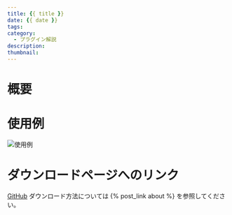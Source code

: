 ```yaml
---
title: {{ title }}
date: {{ date }}
tags:
category:
  - プラグイン解説
description: 
thumbnail: 
---
```


# 概要

# 使用例

![使用例](.png "使用例")

# ダウンロードページへのリンク

[GitHub](https://github.com/elleonard/DarkPlasma-MZ-Plugins/blob/release/DarkPlasma_.js)
ダウンロード方法については {% post_link about %} を参照してください。
